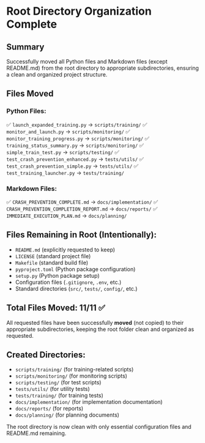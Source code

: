 # Root Directory Organization Complete

## Summary

Successfully moved all Python files and Markdown files (except README.md) from the root directory to appropriate subdirectories, ensuring a clean and organized project structure.

## Files Moved

### Python Files:
✅ `launch_expanded_training.py` → `scripts/training/`
✅ `monitor_and_launch.py` → `scripts/monitoring/`
✅ `monitor_training_progress.py` → `scripts/monitoring/`
✅ `training_status_summary.py` → `scripts/monitoring/`
✅ `simple_train_test.py` → `scripts/testing/`
✅ `test_crash_prevention_enhanced.py` → `tests/utils/`
✅ `test_crash_prevention_simple.py` → `tests/utils/`
✅ `test_training_launcher.py` → `tests/training/`

### Markdown Files:
✅ `CRASH_PREVENTION_COMPLETE.md` → `docs/implementation/`
✅ `CRASH_PREVENTION_COMPLETION_REPORT.md` → `docs/reports/`
✅ `IMMEDIATE_EXECUTION_PLAN.md` → `docs/planning/`

## Files Remaining in Root (Intentionally):
- `README.md` (explicitly requested to keep)
- `LICENSE` (standard project file)
- `Makefile` (standard build file)
- `pyproject.toml` (Python package configuration)
- `setup.py` (Python package setup)
- Configuration files (`.gitignore`, `.env`, etc.)
- Standard directories (`src/`, `tests/`, `config/`, etc.)

## Total Files Moved: 11/11 ✅

All requested files have been successfully **moved** (not copied) to their appropriate subdirectories, keeping the root folder clean and organized as requested.

## Created Directories:
- `scripts/training/` (for training-related scripts)
- `scripts/monitoring/` (for monitoring scripts)
- `scripts/testing/` (for test scripts)
- `tests/utils/` (for utility tests)
- `tests/training/` (for training tests)
- `docs/implementation/` (for implementation documentation)
- `docs/reports/` (for reports)
- `docs/planning/` (for planning documents)

The root directory is now clean with only essential configuration files and README.md remaining.

